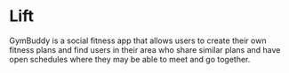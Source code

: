 # Lift
GymBuddy is a social fitness app that allows users to create their own fitness plans and find users in their area who share similar plans and have open schedules where they may be able to meet and go together.
